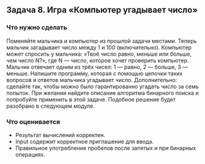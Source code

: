 ## Задача 8. Игра «Компьютер угадывает число»
### Что нужно сделать
Поменяйте мальчика и компьютер из прошлой задачи местами. Теперь мальчик загадывает число между 1 и 100 (включительно). Компьютер может спросить у мальчика: «Твоё число равно, меньше или больше, чем число N?», где N — число, которое хочет проверить компьютер. Мальчик отвечает одним из трёх чисел: 1 — равно, 2 — больше, 3 — меньше.
Напишите программу, которая с помощью цепочки таких вопросов и ответов мальчика угадывает число.
Дополнительно: сделайте так, чтобы можно было гарантированно угадать число за семь попыток.
При желании найдите описание алгоритма бинарного поиска и попробуйте применить в этой задаче.
Подобное решение будет разобрано в следующем модуле.
### Что оценивается
* Результат вычислений корректен.
* Input содержит корректное приглашение для ввода.
* Правильное употребление пробелов после запятых и при бинарных операциях.
